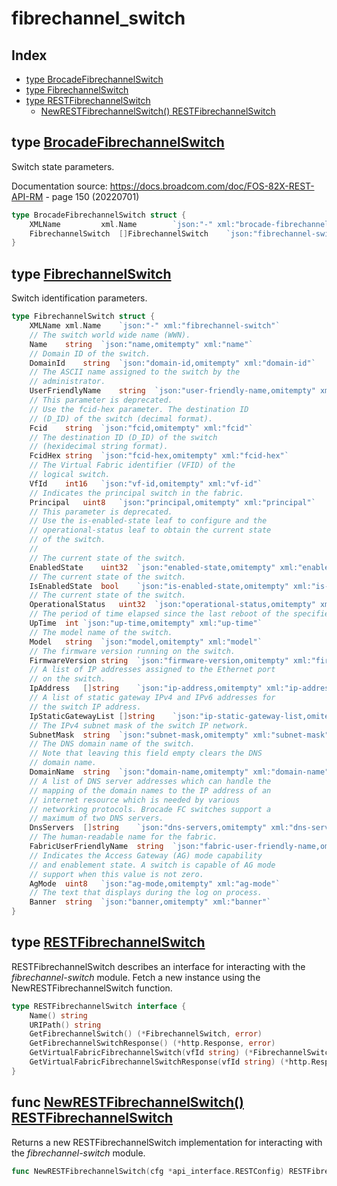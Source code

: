 
# fibrechannel_switch

## Index

- [type BrocadeFibrechannelSwitch](#type-brocadefibrechannelswitch)
- [type FibrechannelSwitch](#type-fibrechannelswitch)
- [type RESTFibrechannelSwitch](#type-restfibrechannelswitch)
  - [NewRESTFibrechannelSwitch() RESTFibrechannelSwitch](#func-newrestfibrechannelswitch-restfibrechannelswitch)


## type [BrocadeFibrechannelSwitch](<brocadeFibrechannelSwitch.go#L8>)

Switch state parameters.

Documentation source: https://docs.broadcom.com/doc/FOS-82X-REST-API-RM - page 150 (20220701)
```go
type BrocadeFibrechannelSwitch struct {
	XMLName			xml.Name		`json:"-" xml:"brocade-fibrechannel-switch"`
	FibrechannelSwitch	[]FibrechannelSwitch	`json:"fibrechannel-switch" xml:"fibrechannel-switch"`
}
```

## type [FibrechannelSwitch](<brocadeFibrechannelSwitch.go#L14>)

Switch identification parameters.
```go
type FibrechannelSwitch struct {
	XMLName	xml.Name	`json:"-" xml:"fibrechannel-switch"`
	// The switch world wide name (WWN).
	Name	string	`json:"name,omitempty" xml:"name"`
	// Domain ID of the switch.
	DomainId	string	`json:"domain-id,omitempty" xml:"domain-id"`
	// The ASCII name assigned to the switch by the
	// administrator.
	UserFriendlyName	string	`json:"user-friendly-name,omitempty" xml:"user-friendly-name"`
	// This parameter is deprecated.
	// Use the fcid-hex parameter. The destination ID
	// (D_ID) of the switch (decimal format).
	Fcid	string	`json:"fcid,omitempty" xml:"fcid"`
	// The destination ID (D_ID) of the switch
	// (hexidecimal string format).
	FcidHex	string	`json:"fcid-hex,omitempty" xml:"fcid-hex"`
	// The Virtual Fabric identifier (VFID) of the
	// logical switch.
	VfId	int16	`json:"vf-id,omitempty" xml:"vf-id"`
	// Indicates the principal switch in the fabric.
	Principal	uint8	`json:"principal,omitempty" xml:"principal"`
	// This parameter is deprecated.
	// Use the is-enabled-state leaf to configure and the
	// operational-status leaf to obtain the current state
	// of the switch.
	//
	// The current state of the switch.
	EnabledState	uint32	`json:"enabled-state,omitempty" xml:"enabled-state"`
	// The current state of the switch.
	IsEnabledState	bool	`json:"is-enabled-state,omitempty" xml:"is-enabled-state"`
	// The current state of the switch.
	OperationalStatus	uint32	`json:"operational-status,omitempty" xml:"operational-status"`
	// The period of time elapsed since the last reboot of the specified switch (UNIX).
	UpTime	int	`json:"up-time,omitempty" xml:"up-time"`
	// The model name of the switch.
	Model	string	`json:"model,omitempty" xml:"model"`
	// The firmware version running on the switch.
	FirmwareVersion	string	`json:"firmware-version,omitempty" xml:"firmware-version"`
	// A list of IP addresses assigned to the Ethernet port
	// on the switch.
	IpAddress	[]string	`json:"ip-address,omitempty" xml:"ip-address>ip-address"`
	// A list of static gateway IPv4 and IPv6 addresses for
	// the switch IP address.
	IpStaticGatewayList	[]string	`json:"ip-static-gateway-list,omitempty" xml:"ip-static-gateway-list>ip-static-gateway"`
	// The IPv4 subnet mask of the switch IP network.
	SubnetMask	string	`json:"subnet-mask,omitempty" xml:"subnet-mask"`
	// The DNS domain name of the switch.
	// Note that leaving this field empty clears the DNS
	// domain name.
	DomainName	string	`json:"domain-name,omitempty" xml:"domain-name"`
	// A list of DNS server addresses which can handle the
	// mapping of the domain names to the IP address of an
	// internet resource which is needed by various
	// networking protocols. Brocade FC switches support a
	// maximum of two DNS servers.
	DnsServers	[]string	`json:"dns-servers,omitempty" xml:"dns-servers>dns-server"`
	// The human-readable name for the fabric.
	FabricUserFriendlyName	string	`json:"fabric-user-friendly-name,omitempty" xml:"fabric-user-friendly-name"`
	// Indicates the Access Gateway (AG) mode capability
	// and enablement state. A switch is capable of AG mode
	// support when this value is not zero.
	AgMode	uint8	`json:"ag-mode,omitempty" xml:"ag-mode"`
	// The text that displays during the log on process.
	Banner	string	`json:"banner,omitempty" xml:"banner"`
}
```

## type [RESTFibrechannelSwitch](<methods.go#L13>)

RESTFibrechannelSwitch describes an interface for
interacting with the *fibrechannel-switch* module.
Fetch a new instance using the NewRESTFibrechannelSwitch
function.
```go
type RESTFibrechannelSwitch interface {
	Name() string
	URIPath() string
	GetFibrechannelSwitch() (*FibrechannelSwitch, error)
	GetFibrechannelSwitchResponse() (*http.Response, error)
	GetVirtualFabricFibrechannelSwitch(vfId string) (*FibrechannelSwitch, error)
	GetVirtualFabricFibrechannelSwitchResponse(vfId string) (*http.Response, error)
}
```

## func [NewRESTFibrechannelSwitch() RESTFibrechannelSwitch](<methods.go#L29>)

Returns a new RESTFibrechannelSwitch implementation for
interacting with the *fibrechannel-switch* module.


```go
func NewRESTFibrechannelSwitch(cfg *api_interface.RESTConfig) RESTFibrechannelSwitch
```

